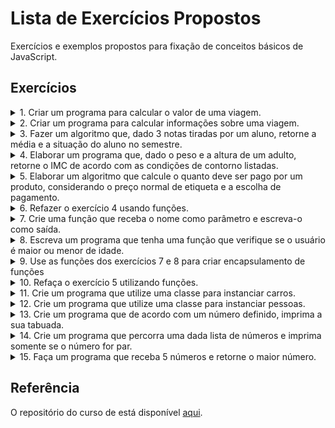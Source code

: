 # Lista de Exercícios Propostos

Exercícios e exemplos propostos para fixação de conceitos básicos de JavaScript.

## Exercícios

<details>
<summary>1. Criar um programa para calcular o valor de uma viagem.</summary>
<br>

Você deverá usar 3 variáveis, sendo elas:

- preço do combustível;
- gasto médio de combustível do veículo em KM,
- distância em KM da viagem.

O gasto estimado da viagem deverá ser mostrado no console.
</details>

<details>
<summary>2. Criar um programa para calcular informações sobre uma viagem.</summary>
<br>

Você deverá usar 5 variáveis, sendo elas:

- preço do etanol;
- preço da gasolina;
- tipo de combustível que está no carro;
- gasto médio de combustível do carro por KM e,
- distância em KM da viagem.

Deverá ser mostrado no console o valor que será gasto para realizar essa viagem.

</details>

<details>
<summary>3. Fazer um algoritmo que, dado 3 notas tiradas por um aluno, retorne a média e a situação do aluno no semestre.</summary>
<br>

Desempenho do aluno:
 - média menor que 5 -> reprovado;
 - média entre 5 e 7 -> recuperação e,
 - média maior que 7 -> aprovado.

</details>

<details>
<summary>4. Elaborar um programa que, dado o peso e a altura de um adulto, retorne o IMC de acordo com as condições de contorno listadas.</summary>
<br>

IMC -> Indice de Massa Corporal.

Fórmula:
$$IMC = \frac{peso}{altura^2}$$

Condição IMC em adultos:
- abaixo de 18,5 -> abaixo do peso;
- entre 18,5 e 25 -> peso normal;
- entre 25 e 30 -> acima do peso;
- entre 30 e 40 -> obeso e,
- acima de 40 -> obesidade grave.

</details>

<details>
<summary>5. Elaborar um algoritmo que calcule o quanto deve ser pago por um produto, considerando o preço normal de etiqueta e a escolha de pagamento.</summary>
<br>

Condição de pagamento:
- à vista débito, recebe 10% de desconto;
- à vista dinheiro/PIX, recebe 15% de desconto;
- até 2x no crédito, sem juros e,
- acima de 2x no crédito, 10% de juros;

</details>

<details>
<summary>6. Refazer o exercício 4 usando funções.</summary>
<br>

Veja as condições de contorno do problema na descrição do exercício 4.

</details>

<details>
<summary>7. Crie uma função que receba o nome como parâmetro e escreva-o como saída.</summary>
<br>

*Dica*: nomeie as funções com um verbo indicando a sua funcionalidade.

- Exemplo: ```function escreverNome(nome) {console.log(nome);}```

</details>

<details>
<summary>8. Escreva um programa que tenha uma função que verifique se o usuário é maior ou menor de idade.</summary>
<br>

*Dica*: use função anônima ao invés da função main.

</details>

<details>
<summary>9. Use as funções dos exercícios 7 e 8 para criar encapsulamento de funções</summary>
<br>

*Dica*: pode-se utilizar uma função dentro de outra função. Isto é chamado de _encapsulamento_.

</details>

<details>
<summary>10. Refaça o exercício 5 utilizando funções.</summary>
<br>

Condição de pagamento:
- à vista débito, recebe 10% de desconto;
- à vista dinheiro/PIX, recebe 15% de desconto;
- até 2x no crédito, sem juros e,
- acima de 2x no crédito, 10% de juros;

</details>

<details>
<summary>11. Crie um programa que utilize uma classe para instanciar carros.</summary>
<br>

Os carros possuem os atributos: marca, cor e quantidade média de gasto de combustível. Crie também um método que dado a quantidade de km percorrido, o preço do combustível devolva o valor gasto de combustível.

</details>

<details>
<summary>12. Crie um programa que utilize uma classe para instanciar pessoas.</summary>
<br>

- Para cada pessoa, tem-se os atributos: nome, altura e peso.
- Essa classe terá um método para retornar o IMC da instância criada.
- Instancie uma pessoa chamada José, com 1,70 de altura e 70kg.

</details>

<details>
<summary>13. Crie um programa que de acordo com um número definido, imprima a sua tabuada.</summary>
<br>

*Dica*: utilizando o recurso ```for``` abordado em estruturas de repetição.

</details>

<details>
<summary>14. Crie um programa que percorra uma dada lista de números e imprima somente se o número for par.</summary>
<br>

*Dica*: utilize os conceitos de estrutura de repetição e condicionais.

</details>

<details>
<summary>15. Faça um programa que receba 5 números e retorne o maior número.</summary>
<br>

Uma sala contém 5 alunos e para cada aluno foi sorteado um número de 1 a 100.

*Dica*: use os conceitos de importação e exportação. 

</details>

## Referência

O repositório do curso de está disponível [aqui](https://github.com/digitalinnovationone/javascript-developer-m1).
